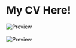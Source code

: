 # My CV Here!

<img src="https://raw.github.com/DevGautam2000/mycv.github.io/master/bodynew.png"  alt="Preview" ><br><br>
<img src="https://raw.github.com/DevGautam2000/mycv.github.io/master/looknew.png"  alt="Preview" ><br>
